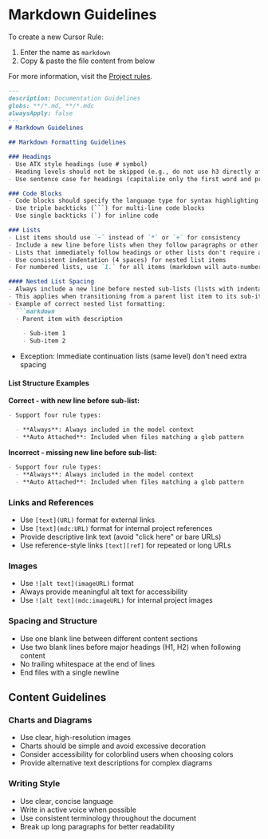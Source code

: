 # Markdown Guidelines

To create a new Cursor Rule:

1. Enter the name as `markdown`
2. Copy & paste the file content from below

For more information, visit the [Project rules](https://docs.cursor.com/context/rules#project-rules).


```markdown
---
description: Documentation Guidelines
globs: **/*.md, **/*.mdc
alwaysApply: false
---
# Markdown Guidelines

## Markdown Formatting Guidelines

### Headings
- Use ATX style headings (use # symbol)
- Heading levels should not be skipped (e.g., do not use h3 directly after h1)
- Use sentence case for headings (capitalize only the first word and proper nouns)

### Code Blocks
- Code blocks should specify the language type for syntax highlighting
- Use triple backticks (```) for multi-line code blocks
- Use single backticks (`) for inline code

### Lists
- List items should use `-` instead of `*` or `+` for consistency
- Include a new line before lists when they follow paragraphs or other content blocks
- Lists that immediately follow headings or other lists don't require additional spacing
- Use consistent indentation (4 spaces) for nested list items
- For numbered lists, use `1.` for all items (markdown will auto-number)

#### Nested List Spacing
- Always include a new line before nested sub-lists (lists with indentation)
- This applies when transitioning from a parent list item to its sub-items
- Example of correct nested list formatting:
  ```markdown
  - Parent item with description
  
    - Sub-item 1
    - Sub-item 2
  ```
- Exception: Immediate continuation lists (same level) don't need extra spacing

#### List Structure Examples
**Correct - with new line before sub-list:**
```markdown
- Support four rule types:

  - **Always**: Always included in the model context
  - **Auto Attached**: Included when files matching a glob pattern
```

**Incorrect - missing new line before sub-list:**
```markdown
- Support four rule types:
  - **Always**: Always included in the model context
  - **Auto Attached**: Included when files matching a glob pattern
```

### Links and References
- Use `[text](URL)` format for external links
- Use `[text](mdc:URL)` format for internal project references
- Provide descriptive link text (avoid "click here" or bare URLs)
- Use reference-style links `[text][ref]` for repeated or long URLs

### Images
- Use `![alt text](imageURL)` format
- Always provide meaningful alt text for accessibility
- Use `![alt text](mdc:imageURL)` for internal project images

### Spacing and Structure
- Use one blank line between different content sections
- Use two blank lines before major headings (H1, H2) when following content
- No trailing whitespace at the end of lines
- End files with a single newline

## Content Guidelines

### Charts and Diagrams
- Use clear, high-resolution images
- Charts should be simple and avoid excessive decoration
- Consider accessibility for colorblind users when choosing colors
- Provide alternative text descriptions for complex diagrams

### Writing Style
- Use clear, concise language
- Write in active voice when possible
- Use consistent terminology throughout the document
- Break up long paragraphs for better readability
```